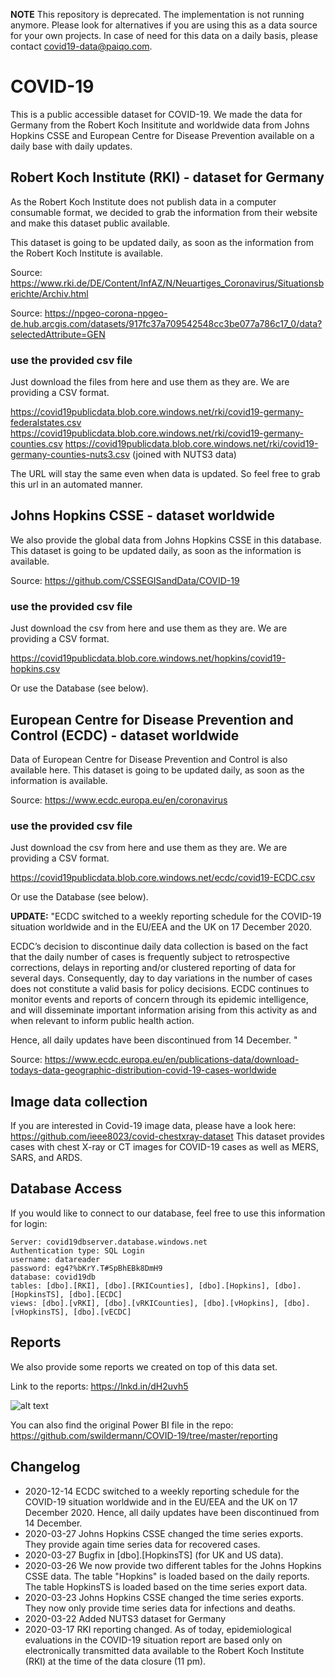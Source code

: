 
**NOTE**
This repository is deprecated. The implementation is not running anymore. Please look for alternatives if you are using this as a data source for your own projects. 
In case of need for this data on a daily basis, please contact covid19-data@paiqo.com. 


# COVID-19
This is a public accessible dataset for COVID-19. We made the data for Germany from the Robert Koch Insititute and worldwide data from Johns Hopkins CSSE and European Centre for Disease Prevention available on a daily base with daily updates.

## Robert Koch Institute (RKI) - dataset for Germany
As the Robert Koch Institute does not publish data in a computer consumable format, we decided to grab the information from their website and make this dataset public available. 

This dataset is going to be updated daily, as soon as the information from the Robert Koch Institute is available. 

Source: https://www.rki.de/DE/Content/InfAZ/N/Neuartiges_Coronavirus/Situationsberichte/Archiv.html

Source: https://npgeo-corona-npgeo-de.hub.arcgis.com/datasets/917fc37a709542548cc3be077a786c17_0/data?selectedAttribute=GEN

### use the provided csv file
Just download the files from here and use them as they are. We are providing a CSV format. 

https://covid19publicdata.blob.core.windows.net/rki/covid19-germany-federalstates.csv
https://covid19publicdata.blob.core.windows.net/rki/covid19-germany-counties.csv
https://covid19publicdata.blob.core.windows.net/rki/covid19-germany-counties-nuts3.csv (joined with NUTS3 data)

The URL will stay the same even when data is updated. So feel free to grab this url in an automated manner. 

## Johns Hopkins CSSE - dataset worldwide
We also provide the global data from Johns Hopkins CSSE in this database. This dataset is going to be updated daily, as soon as the information is available.

Source: https://github.com/CSSEGISandData/COVID-19

### use the provided csv file
Just download the csv from here and use them as they are. We are providing a CSV format.

https://covid19publicdata.blob.core.windows.net/hopkins/covid19-hopkins.csv

Or use the Database (see below).

## European Centre for Disease Prevention and Control (ECDC) - dataset worldwide
Data of European Centre for Disease Prevention and Control is also available here. This dataset is going to be updated daily, as soon as the information is available.

Source: https://www.ecdc.europa.eu/en/coronavirus

### use the provided csv file
Just download the csv from here and use them as they are. We are providing a CSV format.

https://covid19publicdata.blob.core.windows.net/ecdc/covid19-ECDC.csv

Or use the Database (see below).

<b>UPDATE:</b> "ECDC switched to a weekly reporting schedule for the COVID-19 situation worldwide and in the EU/EEA and the UK on 17 December 2020.

ECDC’s decision to discontinue daily data collection is based on the fact that the daily number of cases is frequently subject to retrospective corrections, delays in reporting and/or clustered reporting of data for several days. Consequently, day to day variations in the number of cases does not constitute a valid basis for policy decisions. ECDC continues to monitor events and reports of concern through its epidemic intelligence, and will disseminate important information arising from this activity as and when relevant to inform public health action.

Hence, all daily updates have been discontinued from 14 December. "

Source: https://www.ecdc.europa.eu/en/publications-data/download-todays-data-geographic-distribution-covid-19-cases-worldwide

## Image data collection
If you are interested in Covid-19 image data, please have a look here: https://github.com/ieee8023/covid-chestxray-dataset
This dataset provides cases with chest X-ray or CT images for COVID-19 cases as well as MERS, SARS, and ARDS.

## Database Access
If you would like to connect to our database, feel free to use this information for login:
```
Server: covid19dbserver.database.windows.net
Authentication type: SQL Login
username: datareader
password: eg4?%bKrY.T#SpBhEBk8DmH9
database: covid19db
tables: [dbo].[RKI], [dbo].[RKICounties], [dbo].[Hopkins], [dbo].[HopkinsTS], [dbo].[ECDC]
views: [dbo].[vRKI], [dbo].[vRKICounties], [dbo].[vHopkins], [dbo].[vHopkinsTS], [dbo].[vECDC]
```

## Reports
We also provide some reports we created on top of this data set.

Link to the reports: https://lnkd.in/dH2uvh5 

![alt text](https://github.com/swildermann/COVID-19/blob/master/img/Hopkins_Dashboard.jpg)

You can also find the original Power BI file in the repo: https://github.com/swildermann/COVID-19/tree/master/reporting

## Changelog
- 2020-12-14 ECDC switched to a weekly reporting schedule for the COVID-19 situation worldwide and in the EU/EEA and the UK on 17 December 2020. Hence, all daily updates have been discontinued from 14 December.
- 2020-03-27 Johns Hopkins CSSE changed the time series exports. They provide again time series data for recovered cases. 
- 2020-03-27 Bugfix in [dbo].[HopkinsTS] (for UK and US data).
- 2020-03-26 We now provide two different tables for the Johns Hopkins CSSE data. The table "Hopkins" is loaded based on the daily reports. The table HopkinsTS is loaded based on the time series export data.
- 2020-03-23 Johns Hopkins CSSE changed the time series exports. They now only provide time series data for infections and deaths.
- 2020-03-22 Added NUTS3 dataset for Germany
- 2020-03-17 RKI reporting changed. As of today, epidemiological evaluations in the COVID-19 situation report are based only on electronically transmitted data available to the Robert Koch Institute (RKI) at the time of the data closure (11 pm).
